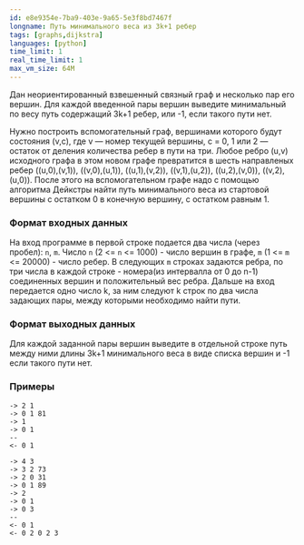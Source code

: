 ```yaml
---
id: e8e9354e-7ba9-403e-9a65-5e3f8bd7467f
longname: Путь минимального веса из 3k+1 ребер
tags: [graphs,dijkstra]
languages: [python]
time_limit: 1
real_time_limit: 1
max_vm_size: 64M
---
```



Дан неориентированный взвешенный связный граф и несколько пар его вершин. Для каждой введенной пары вершин выведите минимальный по весу путь содержащий 3k+1 ребер, или -1, если такого пути нет.

Нужно построить вспомогательный граф, вершинами которого будут
состояния (v,c), где v — номер текущей вершины, c = 0, 1 или 2 —
остаток от деления количества ребер в пути на три. Любое ребро (u,v)
исходного графа в этом новом графе превратится в шесть направленыx
ребер ((u,0),(v,1)), ((v,0),(u,1)), ((u,1),(v,2)), ((v,1),(u,2)),
((u,2),(v,0)), ((v,2),(u,0)). После этого на вспомогательном графе
надо с помощью алгоритма Дейкстры найти путь минимального веса из
стартовой вершины с остатком 0 в конечную вершину, с остатком равным 1.

### Формат входных данных

На вход программе в первой строке подается два числа (через пробел): `n`, `m`. Число `n` (2 <= `n` <= 1000) - число вершин в графе, `m` (1 <= `m` <= 20000) - число ребер. В следующих `m` строках задаются ребра, по три числа в каждой строке - номера(из интервалла от 0 до n-1) соединенных вершин и положительный вес ребра. Дальше на вход передается одно число k, за ним следуют k строк по два числа задающих пары, между которыми необходимо найти пути.

### Формат выходных данных

Для каждой заданной пары вершин выведите в отдельной строке путь между ними длины 3k+1 минимального веса в виде списка вершин и -1 если такого пути нет.

### Примеры
```
-> 2 1
-> 0 1 81
-> 1
-> 0 1
--
<- 0 1
```

```
-> 4 3
-> 3 2 73
-> 2 0 31
-> 0 1 89
-> 2
-> 0 1
-> 0 3
--
<- 0 1
<- 0 2 0 2 3
```
